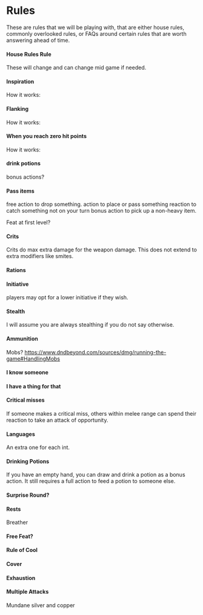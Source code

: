 # Rules #
These are rules that we will be playing with, that are either house rules, commonly overlooked rules, or FAQs around certain rules that are worth answering ahead of time. 

#### House Rules Rule ####

These will change and can change mid game if needed. 

#### Inspiration ####

How it works: 

#### Flanking ####

How it works: 

#### When you reach zero hit points ####

How it works: 

#### drink potions ####

bonus actions?

#### Pass items ####

free action to drop something. 
action to place or pass something
reaction to catch something not on your turn
bonus action to pick up a non-heavy item. 

Feat at first level?

#### Crits ####
Crits do max extra damage for the weapon damage. This does not extend to extra modifiers like smites. 

#### Rations ####

#### Initiative ####

players may opt for a lower initiative if they wish.  

#### Stealth ####
I will assume you are always stealthing if you do not say otherwise. 

#### Ammunition ####

Mobs? https://www.dndbeyond.com/sources/dmg/running-the-game#HandlingMobs

#### I know someone ####

#### I have a thing for that ####

#### Critical misses  ####

If someone makes a critical miss, others within melee range can spend their reaction to take an attack of opportunity. 

#### Languages ####
An extra one for each int. 

#### Drinking Potions ####
If you have an empty hand, you can draw and drink a potion as a bonus action. It still requires a full action to feed a potion to someone else. 

#### Surprise Round? ####

#### Rests ####

Breather

#### Free Feat? ####

#### Rule of Cool ####

#### Cover ####

#### Exhaustion ####

#### Multiple Attacks ####

Mundane silver and copper
